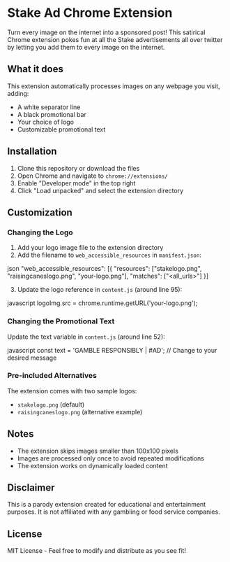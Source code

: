 # Stake Ad Chrome Extension

Turn every image on the internet into a sponsored post! This satirical Chrome extension pokes fun at all the Stake advertisements all over twitter by letting you add them to every image on the internet.

## What it does

This extension automatically processes images on any webpage you visit, adding:
- A white separator line
- A black promotional bar
- Your choice of logo
- Customizable promotional text

## Installation

1. Clone this repository or download the files
2. Open Chrome and navigate to `chrome://extensions/`
3. Enable "Developer mode" in the top right
4. Click "Load unpacked" and select the extension directory

## Customization

### Changing the Logo

1. Add your logo image file to the extension directory
2. Add the filename to `web_accessible_resources` in `manifest.json`: 

json
"web_accessible_resources": [{
"resources": ["stakelogo.png", "raisingcaneslogo.png", "your-logo.png"],
"matches": ["<all_urls>"]
}]

3. Update the logo reference in `content.js` (around line 95):

javascript
logoImg.src = chrome.runtime.getURL('your-logo.png');

### Changing the Promotional Text

Update the text variable in `content.js` (around line 52):

javascript
const text = 'GAMBLE RESPONSIBLY | #AD'; // Change to your desired message

### Pre-included Alternatives

The extension comes with two sample logos:
- `stakelogo.png` (default)
- `raisingcaneslogo.png` (alternative example)

## Notes

- The extension skips images smaller than 100x100 pixels
- Images are processed only once to avoid repeated modifications
- The extension works on dynamically loaded content

## Disclaimer

This is a parody extension created for educational and entertainment purposes. It is not affiliated with any gambling or food service companies.

## License

MIT License - Feel free to modify and distribute as you see fit!